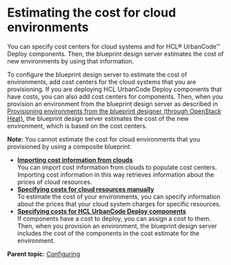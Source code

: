 # Estimating the cost for cloud environments

You can specify cost centers for cloud systems and for HCL® UrbanCode™ Deploy components. Then, the blueprint design server estimates the cost of new environments by using that information.

To configure the blueprint design server to estimate the cost of environments, add cost centers for the cloud systems that you are provisioning. If you are deploying HCL UrbanCode Deploy components that have costs, you can also add cost centers for components. Then, when you provision an environment from the blueprint design server as described in [Provisioning environments from the blueprint designer \(through OpenStack Heat\)](../../com.edt.doc/topics/env_provision_edt.md), the blueprint design server estimates the cost of the new environment, which is based on the cost centers.

**Note:** You cannot estimate the cost for cloud environments that you provisioned by using a composite blueprint.

-   **[Importing cost information from clouds](../../com.edt.doc/topics/cost_center_import.md)**  
You can import cost information from clouds to populate cost centers. Importing cost information in this way retrieves information about the prices of cloud resources.
-   **[Specifying costs for cloud resources manually](../../com.edt.doc/topics/cost_center_clouds.md)**  
To estimate the cost of your environments, you can specify information about the prices that your cloud system charges for specific resources.
-   **[Specifying costs for HCL UrbanCode Deploy components](../../com.edt.doc/topics/cost_center_components.md)**  
If components have a cost to deploy, you can assign a cost to them. Then, when you provision an environment, the blueprint design server includes the cost of the components in the cost estimate for the environment.

**Parent topic:** [Configuring](../topics/c_node_configuring.md)

